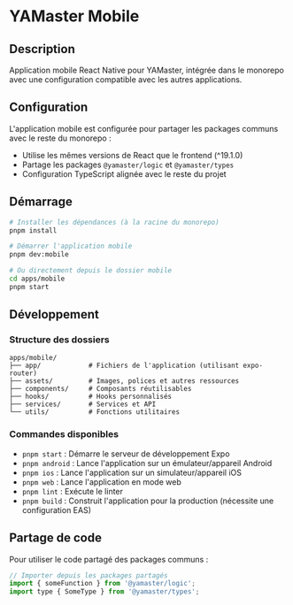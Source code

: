 # YAMaster Mobile

## Description

Application mobile React Native pour YAMaster, intégrée dans le monorepo avec une configuration compatible avec les autres applications.

## Configuration

L'application mobile est configurée pour partager les packages communs avec le reste du monorepo :

- Utilise les mêmes versions de React que le frontend (^19.1.0)
- Partage les packages `@yamaster/logic` et `@yamaster/types`
- Configuration TypeScript alignée avec le reste du projet

## Démarrage

```bash
# Installer les dépendances (à la racine du monorepo)
pnpm install

# Démarrer l'application mobile
pnpm dev:mobile

# Ou directement depuis le dossier mobile
cd apps/mobile
pnpm start
```

## Développement

### Structure des dossiers

```
apps/mobile/
├── app/            # Fichiers de l'application (utilisant expo-router)
├── assets/         # Images, polices et autres ressources
├── components/     # Composants réutilisables
├── hooks/          # Hooks personnalisés
├── services/       # Services et API
└── utils/          # Fonctions utilitaires
```

### Commandes disponibles

- `pnpm start` : Démarre le serveur de développement Expo
- `pnpm android` : Lance l'application sur un émulateur/appareil Android
- `pnpm ios` : Lance l'application sur un simulateur/appareil iOS
- `pnpm web` : Lance l'application en mode web
- `pnpm lint` : Exécute le linter
- `pnpm build` : Construit l'application pour la production (nécessite une configuration EAS)

## Partage de code

Pour utiliser le code partagé des packages communs :

```javascript
// Importer depuis les packages partagés
import { someFunction } from '@yamaster/logic';
import type { SomeType } from '@yamaster/types';
```